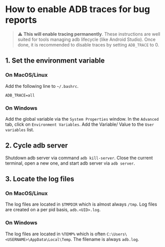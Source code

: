 # How to enable ADB traces for bug reports

> :warning: **This will enable tracing permanently**. These instructions are
 well suited for tools managing adb lifecycle (like Android Studio).
Once done, it is recommended to disable traces by setting `ADB_TRACE` to 0.

## 1. Set the environment variable

### On MacOS/Linux

Add the following line to `~/.bashrc`.

```
ADB_TRACE=all
```

### On Windows

Add the global variable via the `System Properties` window.
In the `Advanced` tab, click on `Environment Variables`. Add the Variable/
Value to the `User variables` list.

## 2. Cycle adb server

Shutdown adb server via command `adb kill-server`. Close the current terminal,
open a new one, and start adb server via `adb server`.

## 3. Locate the log files

### On MacOS/Linux

The log files are located in `$TMPDIR` which is almost always `/tmp`. Log files
are created on a per pid basis, `adb.<UID>.log`.

### On Windows

The log files are located in `%TEMP%` which is often `C:\Users\<USERNAME>\AppData\Local\Temp`.
The filename is always `adb.log`.
